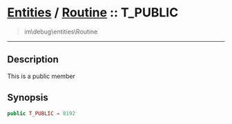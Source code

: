 # [Entities](entities.md) / [Routine](entities-Routine.md) :: T_PUBLIC
 > im\debug\entities\Routine
____

## Description
This is a public member

## Synopsis
```php
public T_PUBLIC = 8192
```
